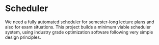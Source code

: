 # Scheduler

We need a fully automated scheduler for semester-long lecture plans and also for exam situations. This project builds a minimum viable scheduler system, using industry grade optimization software following very simple design principles.
